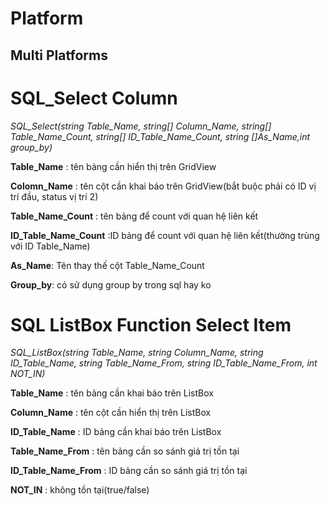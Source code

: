 # Platform
Multi Platforms
---
SQL_Select Column
=======
_SQL_Select(string Table_Name, string[] Column_Name, string[] Table_Name_Count, string[] ID_Table_Name_Count, string []As_Name,int group_by)_

**Table_Name** : tên bảng cần hiển thị trên GridView

**Colomn_Name** : tên cột cần khai báo trên GridView(bắt buộc phải có ID vị trí đầu, status vị trí 2)

**Table_Name_Count** : tên bảng để count với quan hệ liên kết

**ID_Table_Name_Count** :ID bảng để count với quan hệ liên kết(thường trùng với ID Table_Name)

**As_Name**: Tên thay thế cột Table_Name_Count 

**Group_by**: có sử dụng group by trong sql hay ko

SQL ListBox Function Select Item
=======
_SQL_ListBox(string Table_Name, string Column_Name, string ID_Table_Name, string Table_Name_From, string ID_Table_Name_From, int NOT_IN)_

**Table_Name** : tên bảng cần khai báo trên ListBox

**Column_Name** : tên cột cần hiển thị trên ListBox

**ID_Table_Name** : ID bảng cần khai báo trên ListBox

**Table_Name_From** : tên bảng cần so sánh giá trị tồn tại

**ID_Table_Name_From** : ID bảng cần so sánh giá trị tồn tại

**NOT_IN** : không tồn tại(true/false)
